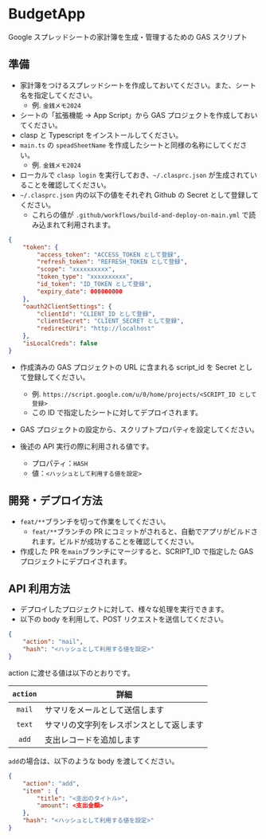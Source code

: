 # BudgetApp

Google スプレッドシートの家計簿を生成・管理するための GAS スクリプト

## 準備

-   家計簿をつけるスプレッドシートを作成しておいてください。また、シート名を指定してください。
    -   例. `金銭メモ2024`
-   シートの「拡張機能 -> App Script」から GAS プロジェクトを作成しておいてください。
-   clasp と Typescript をインストールしてください。
-   `main.ts` の `speadSheetName` を作成したシートと同様の名称にしてください。
    -   例. `金銭メモ2024`
-   ローカルで `clasp login` を実行しておき、`~/.clasprc.json` が生成されていることを確認してください。
-   `~/.clasprc.json` 内の以下の値をそれぞれ Github の Secret として登録してください。
    -   これらの値が `.github/workflows/build-and-deploy-on-main.yml` で読み込まれて利用されます。

```json
{
    "token": {
        "access_token": "ACCESS_TOKEN として登録",
        "refresh_token": "REFRESH_TOKEN として登録",
        "scope": "xxxxxxxxxx",
        "token_type": "xxxxxxxxxx",
        "id_token": "ID_TOKEN として登録",
        "expiry_date": 000000000
    },
    "oauth2ClientSettings": {
        "clientId": "CLIENT_ID として登録",
        "clientSecret": "CLIENT_SECRET として登録",
        "redirectUri": "http://localhost"
    },
    "isLocalCreds": false
}
```

-   作成済みの GAS プロジェクトの URL に含まれる script_id を Secret として登録してください。

    -   例. `https://script.google.com/u/0/home/projects/<SCRIPT_ID として登録>`
    -   この ID で指定したシートに対してデプロイされます。

-   GAS プロジェクトの設定から、スクリプトプロパティを設定してください。
-   後述の API 実行の際に利用される値です。
    -   プロパティ：`HASH`
    -   値：`<ハッシュとして利用する値を設定>`

## 開発・デプロイ方法

-   `feat/**`ブランチを切って作業をしてください。
    -   `feat/**`ブランチの PR にコミットがされると、自動でアプリがビルドされます。ビルドが成功することを確認してください。
-   作成した PR を`main`ブランチにマージすると、SCRIPT_ID で指定した GAS プロジェクトにデプロイされます。

## API 利用方法

-   デプロイしたプロジェクトに対して、様々な処理を実行できます。
-   以下の body を利用して、POST リクエストを送信してください。

```json
{
    "action": "mail",
    "hash": "<ハッシュとして利用する値を設定>"
}
```

action に渡せる値は以下のとおりです。

| `action` | 詳細                                     |
| :------: | ---------------------------------------- |
|  `mail`  | サマリをメールとして送信します           |
|  `text`  | サマリの文字列をレスポンスとして返します |
|  `add`   | 支出レコードを追加します                 |

`add`の場合は、以下のような body を渡してください。

```json
{
    "action": "add",
    "item" : {
        "title": "<支出のタイトル>",
        "amount": <支出金額>
    },
    "hash": "<ハッシュとして利用する値を設定>"
}
```
